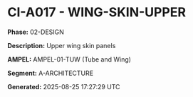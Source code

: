 # CI-A017 - WING-SKIN-UPPER

**Phase:** 02-DESIGN

**Description:** Upper wing skin panels

**AMPEL:** AMPEL-01-TUW (Tube and Wing)

**Segment:** A-ARCHITECTURE

**Generated:** 2025-08-25 17:27:29 UTC
